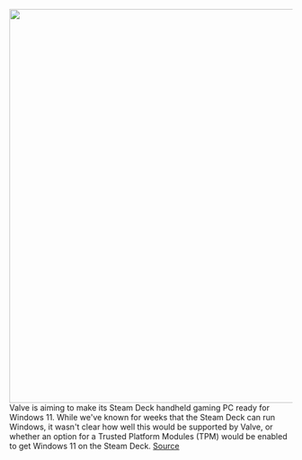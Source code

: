 <img src='https://cdn.vox-cdn.com/thumbor/GyHWk5bYXrFiWeLR9JQhB2PsUFE=/0x0:2040x1360/1200x800/filters:focal(857x517:1183x843)/cdn.vox-cdn.com/uploads/chorus_image/image/69698176/shollister_210805_4698_0007.0.jpg' width='700px' /><br/>
Valve is aiming to make its Steam Deck handheld gaming PC ready for Windows 11. While we've known for weeks that the Steam Deck can run Windows, it wasn't clear how well this would be supported by Valve, or whether an option for a Trusted Platform Modules (TPM) would be enabled to get Windows 11 on the Steam Deck.
<a href='https://www.theverge.com/2021/8/9/22616395/valve-steam-deck-windows-11-support-tpm-amd'> Source <a/>